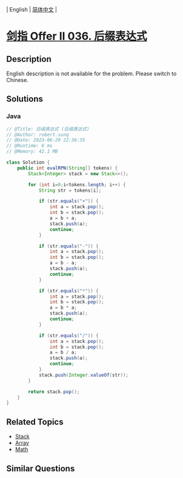 
| English | [简体中文](README.md) |

# [剑指 Offer II 036. 后缀表达式](https://leetcode.cn//problems/8Zf90G/)

## Description

<p>English description is not available for the problem. Please switch to Chinese.</p>


## Solutions


### Java

```Java
// @Title: 后缀表达式 (后缀表达式)
// @Author: robert.sunq
// @Date: 2023-06-29 22:36:35
// @Runtime: 6 ms
// @Memory: 42.1 MB

class Solution {
    public int evalRPN(String[] tokens) {
        Stack<Integer> stack = new Stack<>();

        for (int i=0;i<tokens.length; i++) {
            String str = tokens[i];

            if (str.equals("+")) {
                int a = stack.pop();
                int b = stack.pop();
                a = b + a;
                stack.push(a);
                continue;
            }

            if (str.equals("-")) {
                int a = stack.pop();
                int b = stack.pop();
                a = b - a;
                stack.push(a);
                continue;
            }

            if (str.equals("*")) {
                int a = stack.pop();
                int b = stack.pop();
                a = b * a;
                stack.push(a);
                continue;
            }

            if (str.equals("/")) {
                int a = stack.pop();
                int b = stack.pop();
                a = b / a;
                stack.push(a);
                continue;
            }
            stack.push(Integer.valueOf(str));
        }

        return stack.pop();
    }
}
```



## Related Topics

- [Stack](https://leetcode.cn//tag/stack)
- [Array](https://leetcode.cn//tag/array)
- [Math](https://leetcode.cn//tag/math)

## Similar Questions


